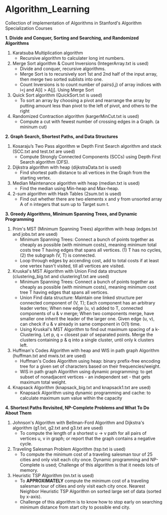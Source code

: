 # Algorithm_Learning

Collection of implementation of Algorithms in Stanford's Algorithm Specialization Courses

**1. Divide and Conquer, Sorting and Searching, and Randomized Algorithms**
1. Karatsuba Multiplication algorithm <br />
      - Recursive algorithm to calculater long int numbers. <br />
2. Merge Sort algorithm & Count Inversions (IntegerArray.txt is used) <br />
      - Divide and conquer, recursive algorithms. <br />
      - Merge Sort is to recursively sort 1st and 2nd half of the input array, then merge two sorted sublists into one. <br />
      - Count Inversions is to count number of pairs(i,j) of array indices with i<j and A[i] > A[j]. Using Merge Sort  <br />
3. Quick Sort algorithm (QuickSort.txt is used)  <br />
      - To sort an array by choosing a pivot and rearrange the array by putting amount less than pivot to the left of pivot, and others to the right <br />
4. Randomized Contraction algorithm (kargerMinCut.txt is used)  <br />
      - Compute a cut with fewest number of crossing edges in a Graph. (a mininum cut) <br />


**2. Graph Search, Shortest Paths, and Data Structures**
1. Kosaraju’s Two Pass algorithm w Depth First Search algorithm and stack (SCC.txt and test.txt are used)  <br />
      - Compute Strongly Connected Components (SCCs) using Depth First Search algorithm (DFS).  <br />
2. Dijkstra algorithm with heap (dijkstraData.txt is used) <br />
      - Find shortest path distance to all vertices in the Graph from the starting vertex. <br /> 
3. Median Maintenance algorithm with heap (median.txt is used) <br /> 
      - Find the median using Min-heap and Max-heap. <br /> 
4. 2-sum algorithm with Hash Tables (2sum.txt is used) <br /> 
      - Find out whether there are two elements x and y from unsorted array A of n integers that sum up to Target sum t.  <br /> 


**3. Greedy Algorithms, Minimum Spanning Trees, and Dynamic Programming**
1. Prim's MST (Minimum Spanning Trees) algorithm with heap (edges.txt and jobs.txt are used) <br /> 
      - Minimum Spanning Trees: Connect a bunch of points together as cheaply as possible (with minimum costs), meaning minimum total costs tree T having edges that spans all vertices. (1) T has no cycles, (2) the subgraph (V, T) is connected. <br /> 
      - Loop through edges by accending cost, add to total costs if at least one vertex hasn't visited, till all vertices are visited. <br /> 
2. Kruskal's MST Algorithm with Union Find data structure (clustering_big.txt and clustering1.txt are used) <br /> 
      - Minimum Spanning Trees: Connect a bunch of points together as cheaply as possible (with minimum costs), meaning minimum cost tree T having edges that spans all vertices. <br />
      - Union Find data structure: Maintain one linked structure per connected component of (V, T); Each component has an arbitrary leader vertex; When new edge (u, v) added to T, connected components of u & v merge; When two components merge, have smaller one inherit the leader of the larger one. Given edge (u, v), can check if u & v already in same component in O(1) time. <br />
      - Using Kruskal's MST Algorithm to find out maximum spacing of a k-Clustering. Let p, q = closest pair of separated points. Merge the clusters containing p & q into a single cluster, until only k clusters left. <br />
3. Huffman's Codes Algorithm with heap and WIS in path graph Algorithm  (huffman.txt and mwis.txt are used) <br />
      - Huffman's Codes Algorithm using heap: binary prefix-free encoding tree for a given set of characters based on their frequencies/weight. <br />
      - WIS in path graph Algorithm using dynamic programming: to get subset of nonadjacent vertices - an independent set - that gets maximum total weight. <br />
4. Knapsack Algorithm (knapsack_big.txt and knapsack1.txt are used) <br />
      - Knapsack Algorithm using dynamic programming and cache: to calculate maximum sum value within the capacity <br />


**4. Shortest Paths Revisited, NP-Complete Problems and What To Do About Them**
1. Johnson's Algorithm with Bellman-Ford Algorithm and Dijkstra's algorithm (g1.txt, g2.txt and g3.txt are used) <br />
      - To compute the length of a shortest u -> v path for all pairs of vertices u, v in graph; or report that the graph contains a negative cycle. <br />
2. Traveling Salesman Problem Algorithm (tsp.txt is used) <br />
      - To compute the minimum cost of a traveling salesman tour of 25 cities and only visit each city once. Dynamic programming and NP-Complete is used;
            Challenge of this algorithm is that it needs lots of memory. <br />
3. Heuristic TSP Algorithm (nn.txt is used) <br />
      - To **APPROXIMATELY** compute the minimum cost of a traveling salesman tour of cities and only visit each city once. Nearest Neighbor Heuristic TSP Algorithm on sorted large set of data (sorted by x-axis). <br />
      - Challenge of this algorithm is to know how to stop early on searching minimum distance from start city to possible end city. <br />

